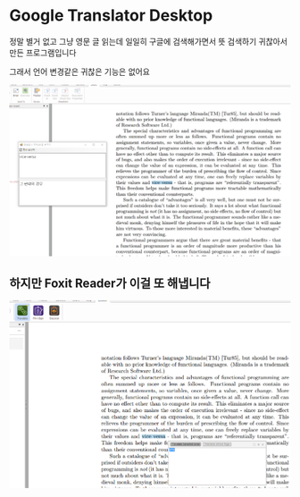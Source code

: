 # Google Translator Desktop

정말 별거 없고 그냥 영문 글 읽는데 일일히 구글에 검색해가면서 뜻 검색하기 귀찮아서 만든 프로그램입니다

그래서 언어 변경같은 귀찮은 기능은 없어요

![사용예](/screenshots/example.png)

## 하지만 Foxit Reader가 이걸 또 해냅니다

![떼믿](/screenshots/but.png)